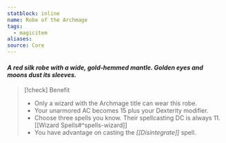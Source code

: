 ```yaml
---
statblock: inline
name: Robe of the Archmage
tags:
  - magicitem
aliases: 
source: Core
---
```

#### *A red silk robe with a wide, gold-hemmed mantle. Golden eyes and moons dust its sleeves.*

>[!check] Benefit
>- Only a wizard with the Archmage title can wear this robe.
>- Your unarmored AC becomes 15 plus your Dexterity modifier.
>- Choose three spells you know. Their spellcasting DC is always 11.
> [[Wizard Spells#^spells-wizard]]
>- You have advantage on casting the *[[Disintegrate]]* spell.

